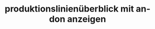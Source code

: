 ---
layout: article
title: produktionslinienüberblick mit andon anzeigen
description: 
  - Diese Vorlage gibt einen Überblick über eine einzelne Produktionslinie mit unterschiedlichen Stationen. Zusätzlich können die Leistung der verschiedenen Schichten, Meldungen der letzten Vorfälle, sowie die GAE visualisiert werden. Um dieses Template verwenden zu können, müssen Sie lediglich die Timer Scripte mit Ihren Datenquellen ersetzen
lang: de
weight: 1000
isDraft: false
ref: Production-Line-Overview-Andon
carousel: true
category:
  - Empfohlen
  - Andon
  - Produktion
  - OEE / GAE
  - KPI
  - Shopfloor
  - Serienfertigung
image: Produktionslinienueberblick-Mit-Andon-Anzeigen.png
image_thumbnail: Produktionslinienueberblick-Mit-Andon-Anzeigen_thumbnail.png
download: Produktionslinienueberblick-Mit-Andon-Anzeigen.pbmx
overview_description:
overview_benefits:
overview_data_sources:
---